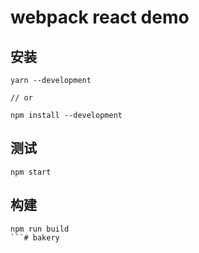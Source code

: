 # webpack react demo

## 安装
```
yarn --development 

// or

npm install --development 
```

## 测试

```
npm start
```

## 构建

```
npm run build
```# bakery
